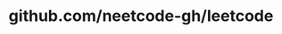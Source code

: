 ---
layout: post
title: github.com/neetcode-gh/leetcode
categories: link
tags: [انگلیسی, گیت‌هاب, برنامه‌نویسی]
---